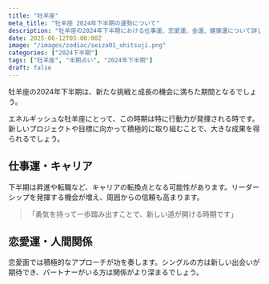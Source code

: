 ```yaml
---
title: "牡羊座"
meta_title: "牡羊座 2024年下半期の運勢について"
description: "牡羊座の2024年下半期における仕事運、恋愛運、金運、健康運について詳しく解説します"
date: 2025-06-12T05:00:00Z
image: "/images/zodiac/seiza01_ohitsuji.png"
categories: ["2024下半期"]
tags: ["牡羊座", "半期占い", "2024年下半期"]
draft: false
---
```


牡羊座の2024年下半期は、新たな挑戦と成長の機会に満ちた期間となるでしょう。

エネルギッシュな牡羊座にとって、この時期は特に行動力が発揮される時です。新しいプロジェクトや目標に向かって積極的に取り組むことで、大きな成果を得られるでしょう。

## 仕事運・キャリア

下半期は昇進や転職など、キャリアの転換点となる可能性があります。リーダーシップを発揮する機会が増え、周囲からの信頼も高まります。

> 「勇気を持って一歩踏み出すことで、新しい道が開ける時期です」

## 恋愛運・人間関係

恋愛面では積極的なアプローチが功を奏します。シングルの方は新しい出会いが期待でき、パートナーがいる方は関係がより深まるでしょう。 